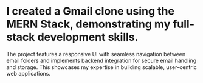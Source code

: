 # I created a Gmail clone using the MERN Stack, demonstrating my full-stack development skills. 
The project features a responsive UI with seamless navigation between email folders and implements 
backend integration for secure email handling and storage. This showcases my expertise in building scalable, 
user-centric web applications.
